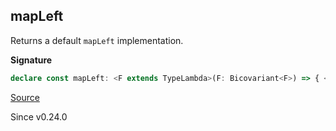 ## mapLeft

Returns a default `mapLeft` implementation.

**Signature**

```ts
declare const mapLeft: <F extends TypeLambda>(F: Bicovariant<F>) => { <E, G>(f: (e: E) => G): <R, O, A>(self: Kind<F, R, O, E, A>) => Kind<F, R, O, G, A>; <R, O, E, A, G>(self: Kind<F, R, O, E, A>, f: (e: E) => G): Kind<F, R, O, G, A>; }
```

[Source](https://github.com/Effect-TS/effect/tree/main/packages/typeclass/src/Bicovariant.ts#L46)

Since v0.24.0